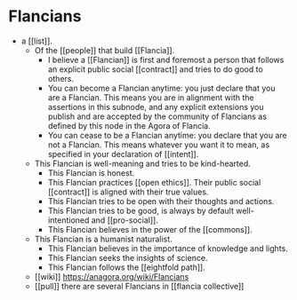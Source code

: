 # Flancians

- a [[list]].
  - Of the [[people]] that build [[Flancia]].
    - I believe a [[Flancian]] is first and foremost a person that follows an explicit public social [[contract]] and tries to do good to others.
    - You can become a Flancian anytime: you just declare that you are a Flancian. This means you are in alignment with the assertions in this subnode, and any explicit extensions you publish and are accepted by the community of Flancians as defined by this node in the Agora of Flancia.
    - You can cease to be a Flancian anytime: you declare that you are not a Flancian. This means whatever you want it to mean, as specified in your declaration of [[intent]].
  - This Flancian is well-meaning and tries to be kind-hearted. 
    - This Flancian is honest.
    - This Flancian practices [[open ethics]]. Their public social [[contract]] is aligned with their true values.
    - This Flancian tries to be open with their thoughts and actions.
    - This Flancian tries to be good, is always by default well-intentioned and [[pro-social]].
    - This Flancian believes in the power of the [[commons]].
  - This Flancian is a humanist naturalist.
    - This Flancian believes in the importance of knowledge and lights.
    - This Flancian seeks the insights of science.
    - This Flancian follows the [[eightfold path]].
  - [[wiki]] https://anagora.org/wiki/Flancians
  - [[pull]] there are several Flancians in [[flancia collective]]

